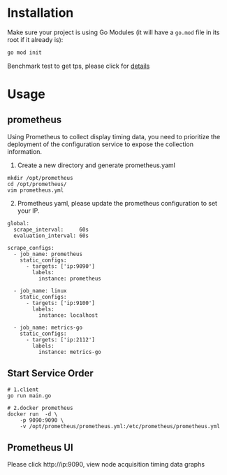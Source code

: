 # Installation

Make sure your project is using Go Modules (it will have a `go.mod` file in its root if it already is):

```bash
go mod init
```

Benchmark test to get tps, please click for [details](benchmark/tps_test.go)


# Usage
## prometheus
Using Prometheus to collect display timing data, you need to prioritize the deployment of the configuration service to expose the collection information.
1. Create a new directory and generate prometheus.yaml
```shell
mkdir /opt/prometheus
cd /opt/prometheus/
vim prometheus.yml
```
2. Prometheus yaml, please update the prometheus configuration to set your IP.
```shell
global:
  scrape_interval:     60s
  evaluation_interval: 60s

scrape_configs:
  - job_name: prometheus
    static_configs:
      - targets: ['ip:9090']
        labels:
          instance: prometheus

  - job_name: linux
    static_configs:
      - targets: ['ip:9100']
        labels:
          instance: localhost

  - job_name: metrics-go
    static_configs:
      - targets: ['ip:2112']
        labels:
          instance: metrics-go

```

## Start Service Order
```shell
# 1.client
go run main.go

# 2.docker prometheus 
docker run  -d \
    -p 9090:9090 \
    -v /opt/prometheus/prometheus.yml:/etc/prometheus/prometheus.yml
```
## Prometheus UI
Please click http://ip:9090, view node acquisition timing data graphs
